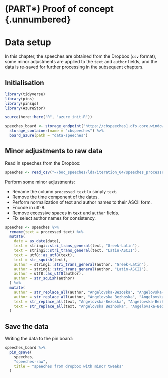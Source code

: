 

# (PART\*) Proof of concept {.unnumbered}

# Data setup

In this chapter, the speeches are obtained from the Dropbox (`csv` format), some minor adjustments
are applied to the `text` and `author` fields, and the data is re-saved for further processing in
the subsequent chapters.

## Initialisation


``` r
library(tidyverse)
library(pins)
library(pinsqs)
library(AzureStor)

source(here::here("R", "azure_init.R"))

speeches_board <- storage_endpoint("https://cbspeeches1.dfs.core.windows.net/", token=token) %>%
  storage_container(name = "cbspeeches") %>%
  board_azure(path = "data-speeches")
```

## Minor adjustments to raw data

Read in speeches from the Dropbox:


``` r
speeches <- read_csv("~/boc_speeches/lda/iteration_04/speeches_processed.csv")
```

Perform some minor adjustments:

- Rename the column `processed_text` to simply `text`.
- Remove the time component of the dates.
- Perform normalization of text and author names to their ASCII form.
- Encode in utf-8.
- Remove excessive spaces in `text` and `author` fields.
- Fix select author names for consistency.


``` r
speeches <- speeches %>%
  rename(text = processed_text) %>%
  mutate(
    date = as_date(date),
    text = stringi::stri_trans_general(text, "Greek-Latin"),
    text = stringi::stri_trans_general(text, "Latin-ASCII"),
    text = utf8::as_utf8(text),
    text = str_squish(text),
    author = stringi::stri_trans_general(author, "Greek-Latin"),
    author = stringi::stri_trans_general(author, "Latin-ASCII"),
    author = utf8::as_utf8(author),
    author = str_squish(author)
  ) %>%
  mutate(
    author = str_replace_all(author, "Angelovska-Bezoska", "Angelovska-Bezhoska"),
    author = str_replace_all(author, "Angelovska Bezhoska", "Angelovska-Bezhoska"),
    text = str_replace_all(text, "Angelovska-Bezoska", "Angelovska-Bezhoska"),
    text = str_replace_all(text, "Angelovska Bezhoska", "Angelovska-Bezhoska")
  )
```

## Save the data

Writing the data to the pin board:


``` r
speeches_board %>%
  pin_qsave(
    speeches,
    "speeches-raw",
    title = "speeches from dropbox with minor tweaks"
  )
```
